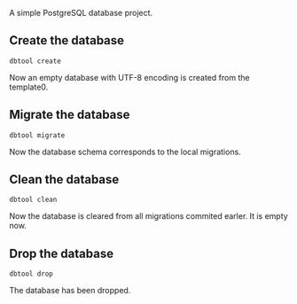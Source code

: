 A simple PostgreSQL database project.

## Create the database

```shell
dbtool create
```
Now an empty database with UTF-8 encoding is created from the template0.

## Migrate the database

```shell
dbtool migrate
```
Now the database schema corresponds to the local migrations.

## Clean the database

```shell
dbtool clean
```
Now the database is cleared from all migrations commited earler. It is empty now.

## Drop the database

```shell
dbtool drop
```
The database has been dropped.
